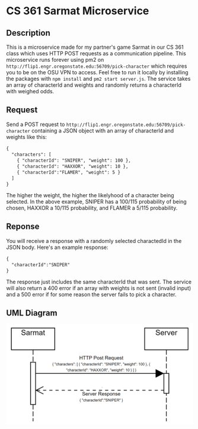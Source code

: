 # CS 361 Sarmat Microservice

## Description
This is a microservice made for my partner's game Sarmat in our CS 361 class which uses HTTP POST requests as a communication pipeline. This microservice runs forever using pm2 on ```http://flip1.engr.oregonstate.edu:56709/pick-character``` which requires you to be on the OSU VPN to access. Feel free to run it locally by installing the packages with ```npm install``` and ```pm2 start server.js```. The service takes an array of characterId and weights and randomly returns a characterId with weighed odds. 

## Request
Send a POST request to ```http://flip1.engr.oregonstate.edu:56709/pick-character``` containing a JSON object with an array of characterId and weights like this:

```
{ 
  "characters": [
    { "characterId": "SNIPER", "weight": 100 },
    { "characterId": "HAXXOR", "weight": 10 },
    { "characterId":"FLAMER", "weight": 5 }
  ]
}
```

The higher the weight, the higher the likelyhood of a character being selected. In the above example, SNIPER has a 100/115 probability of being chosen, HAXXOR a 10/115 probability, and FLAMER a 5/115 probability. 

## Reponse
You will receive a response with a randomly selected charactedId in the JSON body. Here's an example response: 

```
{
  "characterId":"SNIPER"
}
``` 

The response just includes the same characterId that was sent. The service will also return a 400 error if an array with weights is not sent (invalid input) and a 500 error if for some reason the server fails to pick a character. 

## UML Diagram
![UML Diagram image](CS361SarmatMicroserviceUMLDiagram.PNG)

